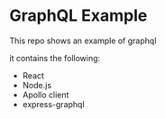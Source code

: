 # GraphQL Example
This repo shows an example of graphql

it contains the following:
 - React
 - Node.js
 - Apollo client
 - express-graphql

